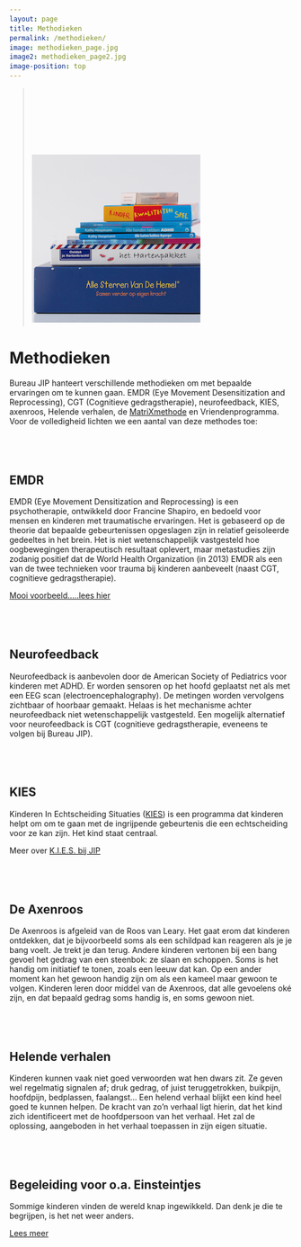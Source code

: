 ```yaml
---
layout: page
title: Methodieken
permalink: /methodieken/
image: methodieken_page.jpg
image2: methodieken_page2.jpg
image-position: top
---
```


> &nbsp;
>
> &nbsp;
>
> &nbsp;
>
> # ![](/uploads/versions/plaatje-bij-methodieken---x----300-299x---.jpg)

# Methodieken

Bureau JIP hanteert verschillende methodieken om met bepaalde ervaringen om te kunnen gaan. EMDR (Eye Movement Desensitization and Reprocessing), CGT (Cognitieve gedragstherapie), neurofeedback, KIES, axenroos, Helende verhalen, de [MatriXmethode](http://matrixmethodeinstituut.nl/) en Vriendenprogramma. Voor de volledigheid lichten we een aantal van deze methodes toe:

## &nbsp;

## EMDR

EMDR (Eye Movement Densitization and Reprocessing) is een psychotherapie, ontwikkeld door Francine Shapiro, en bedoeld voor mensen en kinderen met traumatische ervaringen. Het is gebaseerd op de theorie dat bepaalde gebeurtenissen opgeslagen zijn in relatief geisoleerde gedeeltes in het brein. Het is niet wetenschappelijk vastgesteld hoe oogbewegingen therapeutisch resultaat oplevert, maar metastudies zijn zodanig positief dat de World Health Organization (in 2013) EMDR als een van de twee technieken voor trauma bij kinderen aanbeveelt (naast CGT, cognitieve gedragstherapie).

[Mooi voorbeeld…..lees hier](/assets/downloads/emdr.pdf)

## &nbsp;

## Neurofeedback

Neurofeedback is aanbevolen door de American Society of Pediatrics voor kinderen met ADHD. Er worden sensoren op het hoofd geplaatst net als met een EEG scan (electroencephalography). De metingen worden vervolgens zichtbaar of hoorbaar gemaakt. Helaas is het mechanisme achter neurofeedback niet wetenschappelijk vastgesteld. Een mogelijk alternatief voor neurofeedback is CGT (cognitieve gedragstherapie, eveneens te volgen bij Bureau JIP).

## &nbsp;

## KIES

Kinderen In Echtscheiding Situaties ([KIES](http://kiesvoorhetkind.nl)) is een programma dat kinderen helpt om om te gaan met de ingrijpende gebeurtenis die een echtscheiding voor ze kan zijn. Het kind staat centraal.&nbsp;

Meer over [K.I.E.S. bij JIP](/downloads/)

## &nbsp;

## De Axenroos

De Axenroos is afgeleid van de Roos van Leary. Het gaat erom dat kinderen ontdekken, dat je bijvoorbeeld soms als een schildpad kan reageren als je je bang voelt. Je trekt je dan terug. Andere kinderen vertonen bij een bang gevoel het gedrag van een steenbok: ze slaan en schoppen. Soms is het handig om initiatief te tonen, zoals een leeuw dat kan. Op een ander moment kan het gewoon handig zijn om als een kameel maar gewoon te volgen. Kinderen leren door middel van de Axenroos, dat alle gevoelens ok&eacute; zijn, en dat bepaald gedrag soms handig is, en soms gewoon niet.

## &nbsp;

## Helende verhalen

Kinderen kunnen vaak niet goed verwoorden wat hen dwars zit. Ze geven wel regelmatig signalen af; druk gedrag, of juist teruggetrokken, buikpijn, hoofdpijn, bedplassen, faalangst… Een helend verhaal blijkt een kind heel goed te kunnen helpen. De kracht van zo’n verhaal ligt hierin, dat het kind zich identificeert met de hoofdpersoon van het verhaal. Het zal de oplossing, aangeboden in het verhaal toepassen in zijn eigen situatie.

## &nbsp;

## Begeleiding voor o.a. Einsteintjes

Sommige kinderen vinden de wereld knap ingewikkeld. Dan denk je die te begrijpen, is het net weer anders.&nbsp;

[Lees meer](/assets/downloads/einstein-begeleiding.pdf)